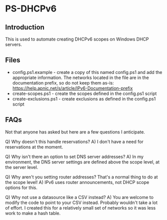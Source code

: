 # PS-DHCPv6

## Introduction

This is used to automate creating DHCPv6 scopes on Windows DHCP servers.

## Files

* config.ps1.example - create a copy of this named config.ps1 and add the appropriate information. The networks located in the file are in the documentation prefix, so do not keep them as-is: https://help.apnic.net/s/article/IPv6-Documentation-prefix
* create-scopes.ps1 - create the scopes defined in the config.ps1 script
* create-exclusions.ps1 - create exclusions as defined in the config.ps1 script

## FAQs

Not that anyone has asked but here are a few questions I anticipate.

Q) Why doesn't this handle reservations?
A) I don't have a need for reservations at the moment.

Q) Why isn't there an option to set DNS server addresses?
A) In my environment, the DNS server settings are defined above the scope level, at the server level. 

Q) Why aren't you setting router addresses? That's a normal thing to do at the scope level!
A) IPv6 uses router announcements, not DHCP scope options for this.

Q) Why not use a datasource like a CSV instead?
A) You are welcome to modify the code to point to your CSV instead. Probably wouldn't take a lot of effort. I created this for a relatively small set of networks so it was less work to make a hash table.
